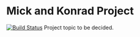 # Mick and Konrad Project
[![Build Status](https://travis-ci.com/jajavaa/mick-konrad-project.svg?token=SmBYzfgjuxn6BxHwmFbU&branch=master)](https://travis-ci.com/jajavaa/mick-konrad-project)
Project topic to be decided.